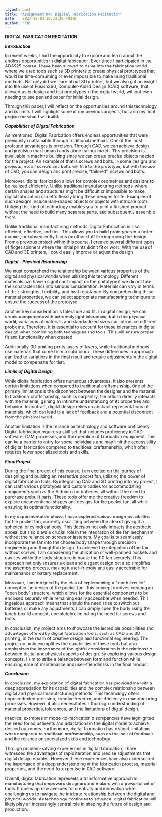 ```yaml
---
layout: post
title: "Assignment 04: Digital Fabrication Recitation"
date:   2023-10-03 10:33:30 +0200
author: "TN"
---
```


**DIGITAL FABRICATION RECITATION**

***Introduction***

In recent weeks, I had the opportunity to explore and learn about the endless opportunities in
digital fabrication. Ever since I participated in the ADA525 course, I have been allowed to delve
into the fabrication world, where we used tools such as 3D printers to create physical prototypes
that would be time-consuming or even impossible to make using traditional methods. Not only did
we learn about 3D printers, but we also got an insight into the use of Fusion360, Computer-Aided
Design (CAD) software, that allowed us to design and test prototypes in the digital world, without
even needing to use pen and paper for initial design.

Through this paper, I will reflect on the opportunities around this technology and its limits. I will
highlight some of my previous projects, but also my final project for what I will build.

***Capabilities of Digital Fabrication***

As mentioned, Digital Fabrication offers endless opportunities that were previously unattainable
through traditional methods. One of the most profound advantages is precision. Through CAD,
we can achieve design and precision that human hands alone cannot match. This precision is
invaluable in machine building since we can create precise objects needed for the project. An
example of that is screws and bolts. In some designs and projects, not all screws and bolts will fit
into the prototype, but with the use of CAD, you can design and print precise, “tailored”, screws
and bolts.

Moreover, digital fabrication allows for complex geometries and designs to be realized efficiently.
Unlike traditional manufacturing methods, where certain shapes and structures might be difficult
or impossible to make, digital fabrication can effortlessly bring these designs to life. Examples of
such designs include Ball-shaped objects or objects with intricate roofs. Utilizing this kind of
technology enables you to print a finished product without the need to build many separate parts,
and subsequently assemble them.

Unlike traditional manufacturing methods, Digital Fabrication is also efficient, effective, and fast.
This allows you to build prototypes in a faster manner, or subsequently focus on other stuff like
improving the design. From a previous project within this course, I created several different types of
fidget spinners where the initial prints didn’t fit or work. With the use of CAD and 3D printers, I
could easily improve or adjust the design.

***Digital - Physical Relationship***

We must comprehend the relationship between various properties of the digital and physical worlds
when utilizing this technology. Different materials can have a significant impact on the prototype if
we do not take their characteristics into serious consideration. Materials can vary in terms of their
strengths, flexibility, and heat resistance. By comprehending these material properties, we can select
appropriate manufacturing techniques to ensure the success of the prototype.

Another key consideration is tolerance and fit. In digital design, we can create components with
extremely tight tolerances, but in the physical world, variations of materials and standardized sizes
can introduce different problems. Therefore, it is essential to account for these tolerances in digital
design when combining both techniques and tools. This will ensure proper fit and functionality
when created.

Additionally, 3D printing prints layers of layers, while traditional methods use materials that come
from a solid block. These differences in approach can lead to variations in the final result and
require adjustments in the digital model to compensate for that.

***Limits of Digital Design***

While digital fabrication offers numerous advantages, it also presents certain limitations when
compared to traditional craftsmanship. One of the primary limitations is the disconnect between
the designer and the material. In traditional craftsmanship, such as carpentry, the artisan directly
interacts with the material, gaining an intimate understanding of its properties and behavior. In
contrast, digital design relies on abstract representations of materials, which can lead to a lack of
feedback and a potential disconnect from the physical world.

Another limitation is the reliance on technology and software proficiency. Digital fabrication
requires a skill set that includes proficiency in CAD software, CAM processes, and the operation of
fabrication equipment. This can be a barrier to entry for some individuals and may limit the
accessibility of digital fabrication compared to traditional craftsmanship, which often requires
fewer specialized tools and skills.

***Final Project***

During the final project of this course, I am excited on the journey of designing and building an
interactive pocket fan, utilizing the power of digital fabrication tools. By integrating CAD and 3D
printing into my project, I can craft various prototypes and custom bodies for accommodating
components such as the Arduino and batteries, all without the need to purchase prebuilt parts.
These tools offer me the creative freedom to explore unconventional shapes and designs for the
pocket fan, all while ensuring its optimal functionality.

In my experimentation phase, I have explored various design possibilities for the pocket fan,
currently oscillating between the idea of giving it a spherical or cylindrical body. This decision not
only impacts the aesthetic appeal but also plays a crucial role in the integration of the fan
mechanism without the reliance on screws or fasteners. My goal is to seamlessly incorporate the fan
into the chosen body shape through precision engineering and thoughtful design.
To achieve the integration of the fan without screws, I am considering the utilization of
well-planned pockets and cavities within the body structure to house the PC fan securely. This
approach not only ensures a clean and elegant design but also simplifies the assembly process,
making it user-friendly and easily accessible for maintenance or battery replacement.

Moreover, I am intrigued by the idea of implementing a "lunch-box lid" concept in the design of
the pocket fan. This concept involves creating an "open body" structure, which allows for the
essential components to be enclosed securely while remaining easily accessible when needed. This
ingenious approach means that should the need arise to switch out batteries or make any
adjustments, I can simply open the body using the lunch-box lid concept, completely eliminating
the need for screws and bolts.

In conclusion, my project aims to showcase the incredible possibilities and advantages offered by
digital fabrication tools, such as CAD and 3D printing, in the realm of creative design and
functional engineering. The project not only exemplifies the capabilities of these tools but also
emphasizes the importance of thoughtful consideration in the relationship between digital and
physical aspects of design. By exploring various design concepts, I aim to strike a balance between
form and function while ensuring ease of maintenance and user-friendliness in the final product.

***Conclusion***

In conclusion, my exploration of digital fabrication has provided me with a deep appreciation for
its capabilities and the complex relationship between digital and physical manufacturing methods.
This technology offers unprecedented precision, creative freedom, and efficiency in manufacturing
processes. However, it also necessitates a thorough understanding of material properties, tolerances,
and the limitations of digital design.

Practical examples of model-to-fabrication discrepancies have highlighted the need for adjustments
and adaptations in the digital model to achieve desired outcomes. Furthermore, digital fabrication
has distinct limitations when compared to traditional craftsmanship, such as the lack of feedback
and the reliance on specialized skills and technology.

Through problem-solving experiences in digital fabrication, I have witnessed the advantages of
rapid iteration and precise adjustments that digital design enables. However, these experiences have
also underscored the importance of a deep understanding of the fabrication process, material
properties, and the need for expertise in CAD software.

Overall, digital fabrication represents a transformative approach to manufacturing that empowers
designers and makers with a powerful set of tools. It opens up new avenues for creativity and
innovation while challenging us to navigate the intricate relationship between the digital and
physical worlds. As technology continues to advance, digital fabrication will likely play an
increasingly central role in shaping the future of design and production.